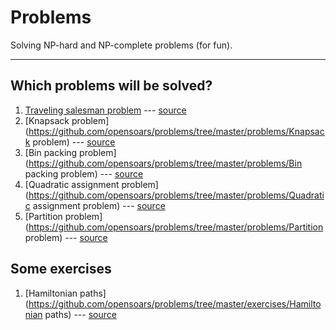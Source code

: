 Problems
========

Solving NP-hard and NP-complete problems (for fun).

---

## Which problems will be solved?
1. [Traveling salesman problem](https://github.com/opensoars/problems/tree/master/problems/TSP) --- [source](http://en.wikipedia.org/wiki/Travelling_salesman_problem)
2. [Knapsack problem](https://github.com/opensoars/problems/tree/master/problems/Knapsack problem) --- [source](http://en.wikipedia.org/wiki/Knapsack_problem)
3. [Bin packing problem](https://github.com/opensoars/problems/tree/master/problems/Bin packing problem) --- [source](http://en.wikipedia.org/wiki/Bin_packing_problem)
4. [Quadratic assignment problem](https://github.com/opensoars/problems/tree/master/problems/Quadratic assignment problem) --- [source](http://en.wikipedia.org/wiki/Quadratic_assignment_problem)
5. [Partition problem](https://github.com/opensoars/problems/tree/master/problems/Partition problem) --- [source](http://en.wikipedia.org/wiki/Partition_problem)


## Some exercises
1. [Hamiltonian paths](https://github.com/opensoars/problems/tree/master/exercises/Hamiltonian paths) --- [source](http://en.wikipedia.org/wiki/Hamiltonian_path)


